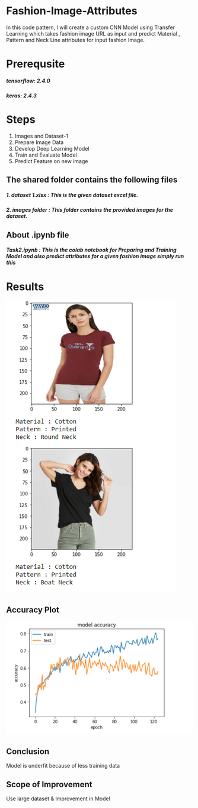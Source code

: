 # Fashion-Image-Attributes
In this code pattern, I will create a custom CNN Model using Transfer Learning which takes fashion image URL as input and predict Material , Pattern and Neck Line attributes for input fashion Image.  

# Prerequsite
##### tensorflow: 2.4.0
##### keras: 2.4.3

# Steps
1. Images and Dataset-1 </br>
2. Prepare Image Data </br>
3. Develop Deep Learning Model </br>
4. Train and Evaluate Model   </br>
5. Predict Feature on new image

## The shared folder contains the following files
##### 1. dataset 1.xlsx :  This is the given dataset excel file.
##### 2. images folder :  This folder contains the provided images for the dataset.

## About .ipynb file
##### Task2.ipynb : This is the colab notebook for Preparing and Training Model and also predict attributes for a given fashion image simply run this 

# Results
![Screenshot](Capture1.PNG)

## Accuracy Plot 
![Screenshot](Capture3.PNG)

## Conclusion
Model is underfit because of less training data

## Scope of Improvement 
Use large dataset & Improvement in Model
